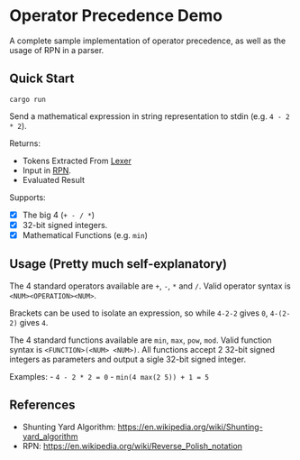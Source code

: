 # Operator Precedence Demo
A complete sample implementation of operator precedence, as well as the usage of RPN in a parser.

## Quick Start
```
cargo run
```

Send a mathematical expression in string representation to stdin (e.g. `4 - 2 * 2`).

Returns:
- Tokens Extracted From [Lexer](https://github.com/t0a5ted/operator_precedence/blob/master/src/lexer.rs)
- Input in [RPN](https://en.wikipedia.org/wiki/Reverse_Polish_notation).
- Evaluated Result

Supports:
- [x] The big 4 (`+ - / *`)
- [x] 32-bit signed integers. 
- [x] Mathematical Functions (e.g. `min`)

## Usage (Pretty much self-explanatory)
The 4 standard operators available are `+`, `-`, `*` and `/`.
Valid operator syntax is `<NUM><OPERATION><NUM>`.

Brackets can be used to isolate an expression, so while `4-2-2` gives `0`, `4-(2-2)` gives `4`.

The 4 standard functions available are `min`, `max`, `pow`, `mod`.
Valid function syntax is `<FUNCTION>(<NUM> <NUM>)`. All functions accept 2 32-bit signed integers as parameters and output a sigle 32-bit signed integer.

Examples:
	- `4 - 2 * 2 = 0`
	- `min(4 max(2 5)) + 1 = 5`

## References
- Shunting Yard Algorithm: https://en.wikipedia.org/wiki/Shunting-yard_algorithm
- RPN: https://en.wikipedia.org/wiki/Reverse_Polish_notation

